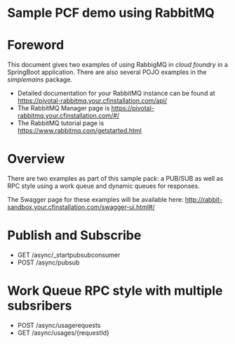 # Sample PCF demo using RabbitMQ

# Foreword
This document gives two examples of using RabbigMQ in _cloud foundry_ in a SpringBoot application. There are also several POJO examples in the _simplemains_ package.

  - Detailed documentation for your RabbitMQ instance can be found at https://pivotal-rabbitmq.your.cfinstallation.com/api/
  - The RabbitMQ Manager page is https://pivotal-rabbitmq.your.cfinstallation.com/#/
  - The RabbitMQ tutorial page is
  https://www.rabbitmq.com/getstarted.html

# Overview
There are two examples as part of this sample pack: a PUB/SUB as well as RPC style using a work queue and dynamic queues for responses.

The Swagger page for these examples will be available here:
http://rabbit-sandbox.your.cfinstallation.com/swagger-ui.html#/

# Publish and Subscribe

- GET /async/\_startpubsubconsumer
- POST /async/pubsub

# Work Queue RPC style with multiple subsribers

- POST /async/usagerequests
- GET /async/usages/{requestId}
